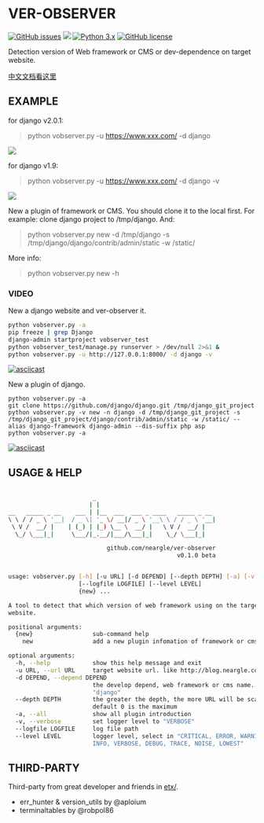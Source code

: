 # VER-OBSERVER

[![GitHub issues](https://img.shields.io/github/issues/neargle/ver-observer.svg?style=flat-square)](https://github.com/neargle/ver-observer/issues)
[![](https://img.shields.io/github/commits-since/neargle/ver-observer/0.1.0.svg?style=flat-square)](https://github.com/neargle/ver-observer/commits/master)
[![Python 3.x](https://img.shields.io/badge/python-3.x-yellow.svg?style=flat-square)](https://www.python.org/) 
[![GitHub license](https://img.shields.io/badge/license-GPLv3-blue.svg?style=flat-square)](https://github.com/neargle/ver-observer/blob/master/LICENSE)

Detection version of Web framework or CMS or dev-dependence on target website.

[中文文档看这里](http://blog.neargle.com/2018/01/29/ver-observer-a-tool-about-version-detection/)

## EXAMPLE

for django v2.0.1:

> python vobserver.py -u https://www.xxx.com/ -d django

![](http://ww1.sinaimg.cn/large/005y7Ba5ly1fnxbwmiawrj31c70w4gsj.jpg)

for django v1.9:

> python vobserver.py -u https://www.xxx.com/ -d django -v

![](http://ww1.sinaimg.cn/large/005y7Ba5ly1fnxjltmhxvj30py0bf417.jpg)

New a plugin of framework or CMS. You should clone it to the local first. For example: clone django project to /tmp/django. And: 

> python vobserver.py new -d /tmp/django -s /tmp/django/django/contrib/admin/static -w /static/

More info:

> python vobserver.py new -h

### VIDEO

New a django website and ver-observer it.

```bash
python vobserver.py -a
pip freeze | grep Django
django-admin startproject vobserver_test
python vobserver_test/manage.py runserver > /dev/null 2>&1 &
python vobserver.py -u http://127.0.0.1:8000/ -d django -v
```

[![asciicast](https://asciinema.org/a/ua1WOqMkUummi25QxImlFRNpN.png)](https://asciinema.org/a/ua1WOqMkUummi25QxImlFRNpN)

New a plugin of django.

```
python vobserver.py -a
git clone https://github.com/django/django.git /tmp/django_git_project
python vobserver.py -v new -n django -d /tmp/django_git_project -s /tmp/django_git_project/django/contrib/admin/static -w /static/ --alias django-framework django-admin --dis-suffix php asp
python vobserver.py -a
```

[![asciicast](https://asciinema.org/a/eJUPNOKzIA9imNnlLs8hoYU04.png)](https://asciinema.org/a/eJUPNOKzIA9imNnlLs8hoYU04)

## USAGE & HELP

```bash

                        _
                       | |
__   _____ _ __    ___ | |__  ___  ___ _ ____   _____ _ __
\ \ / / _ \ '__|  / _ \| '_ \/ __|/ _ \ '__\ \ / / _ \ '__|
 \ V /  __/ |    | (_) | |_) \__ \  __/ |   \ V /  __/ |
  \_/ \___|_|     \___/|_.__/|___/\___|_|    \_/ \___|_|

                            github.com/neargle/ver-observer
                                                v0.1.0 beta


usage: vobserver.py [-h] [-u URL] [-d DEPEND] [--depth DEPTH] [-a] [-v]
                    [--logfile LOGFILE] [--level LEVEL]
                    {new} ...

A tool to detect that which version of web framework using on the target
website.

positional arguments:
  {new}                 sub-command help
    new                 add a new plugin infomation of framework or cms

optional arguments:
  -h, --help            show this help message and exit
  -u URL, --url URL     target website url. like http://blog.neargle.com
  -d DEPEND, --depend DEPEND
                        the develop depend, web framework or cms name. like
                        "django"
  --depth DEPTH         the greater the depth, the more URL will be scan,
                        default 0 is the maximum
  -a, --all             show all plugin introduction
  -v, --verbose         set logger level to "VERBOSE"
  --logfile LOGFILE     log file path
  --level LEVEL         logger level, select in "CRITICAL, ERROR, WARNING,
                        INFO, VERBOSE, DEBUG, TRACE, NOISE, LOWEST"
```

## THIRD-PARTY 

Third-party from great developer and friends in [etx/](https://github.com/neargle/ver-observer/tree/master/ext).

- err_hunter & version_utils by @aploium
- terminaltables by @robpol86

